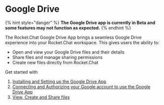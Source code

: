 # Google Drive

{% hint style="danger" %}
**The Google Drive app is currently in Beta and some features may not function as expected.**&#x20;
{% endhint %}

The Rocket.Chat Google Drive App brings a seamless Google Drive experience into your Rocket.Chat workspace. This gives users the ability to:

* Open and view your Google Drive files and their details
* Share files and manage sharing permissions
* Create new files directly from Rocket.Chat

Get started with

1. [Installing and Setting up the Google Drive App](google-drive-app-setup.md)
2. [Connecting and Authorizing your Google account to use the Google Drive App](authorize-and-connect-with-google-drive-app.md)
3. [View, Create and Share files](google-drive-app-file-actions.md)
